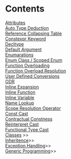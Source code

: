 # Contents
[Attributes](https://github.com/onurcepnii/cpp_vault/blob/main/Attribute#L2)\
[Auto Type Deduction](https://github.com/onurcepnii/cpp_vault/blob/main/Auto%20Type%20Deduction#L22)\
[Reference Collapsing Table](https://github.com/onurcepnii/cpp_vault/blob/main/Auto%20Type%20Deduction#L319)\
[Constexpr Keyword](https://github.com/onurcepnii/cpp_vault/blob/main/Constexpr#L2)\
[Decltype](https://github.com/onurcepnii/cpp_vault/blob/main/Decltype#L12)\
[Default Argument](https://github.com/onurcepnii/cpp_vault/blob/main/Default%20Argument#L4)\
[Enumarations](https://github.com/onurcepnii/cpp_vault/blob/main/Enumarations#L5)\
[Enum Class / Scoped Enum](https://github.com/onurcepnii/cpp_vault/blob/main/Enumarations#L37)\
[Function Overloading](https://github.com/onurcepnii/cpp_vault/blob/main/Function%20Overloading#L24)\
[Function Overload Resolution](https://github.com/onurcepnii/cpp_vault/blob/main/Function%20Overloading#L303)\
[User Defined Conversions](https://github.com/onurcepnii/cpp_vault/blob/main/Function%20Overloading#L398)\
[ODR](https://github.com/onurcepnii/cpp_vault/blob/main/ODR%20-%20Inline)\
[Inline Expansion](https://github.com/onurcepnii/cpp_vault/blob/main/ODR%20-%20Inline#L51)\
[Inline Function](https://github.com/onurcepnii/cpp_vault/blob/main/ODR%20-%20Inline#L80)\
[Inline Variable](https://github.com/onurcepnii/cpp_vault/blob/main/ODR%20-%20Inline#L141)\
[Name Lookup](https://github.com/onurcepnii/cpp_vault/blob/main/Scope%20-%20Namelookup#L27)\
[Scope Resolution Operator](https://github.com/onurcepnii/cpp_vault/blob/main/Scope%20-%20Namelookup#L92)\
[Const Cast](https://github.com/onurcepnii/cpp_vault/blob/main/Type%20Casting#L6)\
[Contractual Constness](https://github.com/onurcepnii/cpp_vault/blob/main/Type%20Casting#L46)\
[Reinterpret Cast](https://github.com/onurcepnii/cpp_vault/blob/main/Type%20Casting#L86)\
[Functional Type Cast](https://github.com/onurcepnii/cpp_vault/blob/main/Type%20Casting#L134)\
[Classes](https://github.com/onurcepnii/cpp_vault/tree/main/Classes) >>\
[Inheritence](https://github.com/onurcepnii/cpp_vault/tree/main/Classes/Inheritence)>>\
[Exception Handling]()>>\
[Generic Programming]()>>
